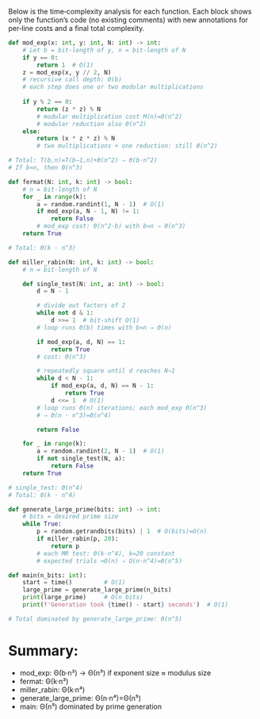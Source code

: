 Below is the time‐complexity analysis for each function. Each block shows only the function’s code (no existing comments) with new annotations for per‐line costs and a final total complexity.

```py 
def mod_exp(x: int, y: int, N: int) -> int:
    # Let b = bit‐length of y, n = bit‐length of N
    if y == 0:
        return 1  # O(1)
    z = mod_exp(x, y // 2, N)
    # recursive call depth: Θ(b)
    # each step does one or two modular multiplications
    
    if y % 2 == 0:
        return (z * z) % N
        # modular multiplication cost M(n)=Θ(n^2)
        # modular reduction also Θ(n^2)
    else:
        return (x * z * z) % N
        # two multiplications + one reduction: still Θ(n^2)

# Total: T(b,n)=T(b−1,n)+Θ(n^2) ⇒ Θ(b·n^2)
# If b≈n, then Θ(n^3)
```

```py
def fermat(N: int, k: int) -> bool:
    # n = bit‐length of N
    for _ in range(k):
        a = random.randint(1, N - 1)  # O(1)
        if mod_exp(a, N - 1, N) != 1:
            return False
        # mod_exp cost: Θ(n^2·b) with b≈n ⇒ Θ(n^3)
    return True

# Total: Θ(k · n^3)
```

```py
def miller_rabin(N: int, k: int) -> bool:
    # n = bit‐length of N

    def single_test(N: int, a: int) -> bool:
        d = N - 1

        # divide out factors of 2
        while not d & 1:
            d >>= 1  # bit‐shift O(1)
        # loop runs Θ(b) times with b≈n ⇒ Θ(n)

        if mod_exp(a, d, N) == 1:
            return True
        # cost: Θ(n^3)

        # repeatedly square until d reaches N−1
        while d < N - 1:
            if mod_exp(a, d, N) == N - 1:
                return True
            d <<= 1  # O(1)
        # loop runs Θ(n) iterations; each mod_exp Θ(n^3)
        # ⇒ Θ(n · n^3)=Θ(n^4)

        return False

    for _ in range(k):
        a = random.randint(2, N - 1)  # O(1)
        if not single_test(N, a):
            return False
    return True

# single_test: Θ(n^4)
# Total: Θ(k · n^4)
```

```py
def generate_large_prime(bits: int) -> int:
    # bits = desired prime size
    while True:
        p = random.getrandbits(bits) | 1  # O(bits)=O(n)
        if miller_rabin(p, 20):
            return p
        # each MR test: Θ(k·n^4), k=20 constant
        # expected trials ≈O(n) ⇒ O(n·n^4)=Θ(n^5)
```

```py
def main(n_bits: int):
    start = time()         # O(1)
    large_prime = generate_large_prime(n_bits)
    print(large_prime)     # O(n_bits)
    print(f'Generation took {time() - start} seconds')  # O(1)

# Total dominated by generate_large_prime: Θ(n^5)
```

# Summary:

- mod_exp: Θ(b·n²) → Θ(n³) if exponent size ≈ modulus size
- fermat: Θ(k·n³)
- miller_rabin: Θ(k·n⁴)
- generate_large_prime: Θ(n·n⁴)=Θ(n⁵)
- main: Θ(n⁵) dominated by prime generation